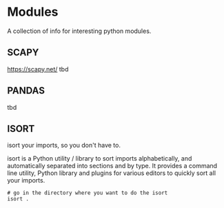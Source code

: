 # Modules
A collection of info for interesting python modules.

## SCAPY
https://scapy.net/
tbd
## PANDAS
tbd

## ISORT
isort your imports, so you don't have to.

isort is a Python utility / library to sort imports alphabetically, and automatically separated into sections and by type. It provides a command line utility, Python library and plugins for various editors to quickly sort all your imports.

```
# go in the directory where you want to do the isort
isort .
```
